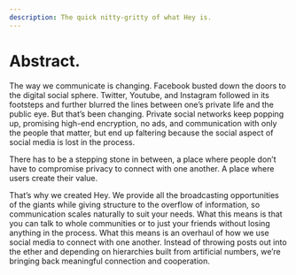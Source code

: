 ```yaml
---
description: The quick nitty-gritty of what Hey is.
---
```


# Abstract.

The way we communicate is changing. Facebook busted down the doors to the digital social sphere. Twitter, Youtube, and Instagram followed in its footsteps and further blurred the lines between one’s private life and the public eye. But that’s been changing. Private social networks keep popping up, promising high-end encryption, no ads, and communication with only the people that matter, but end up faltering because the social aspect of social media is lost in the process.

There has to be a stepping stone in between, a place where people don’t have to compromise privacy to connect with one another. A place where users create their value.

That’s why we created Hey. We provide all the broadcasting opportunities of the giants while giving structure to the overflow of information, so communication scales naturally to suit your needs. What this means is that you can talk to whole communities or to just your friends without losing anything in the process. What this means is an overhaul of how we use social media to connect with one another. Instead of throwing posts out into the ether and depending on hierarchies built from artificial numbers, we’re bringing back meaningful connection and cooperation.  


